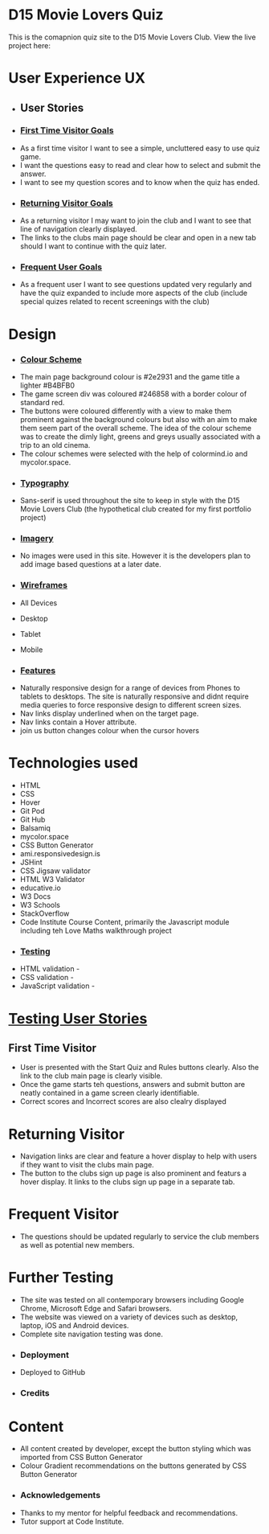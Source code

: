 # D15 Movie Lovers Quiz
This is the comapnion quiz site to the D15 Movie Lovers Club. View the live project here: 



# User Experience UX
- ## User Stories
- ### <u>First Time Visitor Goals</u>
* As a first time visitor I want to see a simple, uncluttered easy to use quiz game.
* I want the questions easy to read and clear how to select and submit the answer.
* I want to see my question scores and to know when the quiz has ended.

- ### <u>Returning Visitor Goals</u>
* As a returning visitor I may want to join the club and I want to see that line of navigation clearly displayed.
* The links to the clubs main page should be clear and open in a new tab should I want to continue with the quiz later.

- ### <u>Frequent User Goals</u>
* As a frequent user I want to see questions updated very regularly and have the quiz expanded to include more aspects of the club (include special quizes related to recent screenings with the club)


# Design
- ### <u>Colour Scheme</u> 
* The main page background colour is #2e2931 and the game title a lighter #B4BFB0
* The game screen div was coloured #246858 with a border colour of standard red.
* The buttons were coloured differently with a view to make them prominent against the background colours but also with an aim to make them seem part of the overall scheme. The idea of the colour scheme was to create the dimly light, greens and greys usually associated with a trip to an old cinema.
* The colour schemes were selected with the help of colormind.io and mycolor.space.

- ### <u>Typography</u> 
* Sans-serif is used throughout the site to keep in style with the D15 Movie Lovers Club (the hypothetical club created for my first portfolio project)

- ### <u>Imagery</u>
* No images were used in this site. However it is the developers plan to add image based questions at a later date.

- ### <u>Wireframes</u>
- All Devices
    
- Desktop
    
- Tablet
   

- Mobile
   

- ### <u>Features</u>
* Naturally responsive design for a range of devices from Phones to tablets to desktops. The site is naturally responsive and didnt require media queries to force responsive design to different screen sizes.
* Nav links display underlined when on the target page.
* Nav links contain a Hover attribute.
* join us button changes colour when the cursor hovers 

# Technologies used
* HTML
* CSS
* Hover
* Git Pod
* Git Hub
* Balsamiq
* mycolor.space
* CSS Button Generator
* ami.responsivedesign.is
* JSHint
* CSS Jigsaw validator
* HTML W3 Validator
* educative.io
* W3 Docs
* W3 Schools
* StackOverflow
* Code Institute Course Content, primarily the Javascript module including teh Love Maths walkthrough project

- ### <u>Testing</u>
* HTML validation - 
* CSS validation - 
* JavaScript validation - 

# <u>Testing User Stories</u>
## First Time Visitor
* User is presented with the Start Quiz and Rules buttons clearly. Also the link to the club main page is clearly visible.
* Once the game starts teh questions, answers and submit button are neatly contained in a game screen clearly identifiable.
* Correct scores and Incorrect scores are also clealry displayed

# Returning Visitor
* Navigation links are clear and feature a hover display to help with users if they want to visit the clubs main page.
* The button to the clubs sign up page is also prominent and featurs a hover display. It links to the clubs sign up page in a separate tab.

# Frequent Visitor
* The questions should be updated regularly to service the club members as well as potential new members.

# Further Testing
* The site was tested on all contemporary browsers including Google Chrome, Microsoft Edge and Safari browsers.
* The website was viewed on a variety of devices such as desktop, laptop, iOS and Android devices.
* Complete site navigation testing was done.

- ### Deployment
* Deployed to GitHub

- ### Credits
# Content
* All content created by developer, except the button styling which was imported from CSS Button Generator
* Colour Gradient recommendations on the buttons generated by CSS Button Generator

- ### Acknowledgements
* Thanks to my mentor for helpful feedback and recommendations.
* Tutor support at Code Institute.




